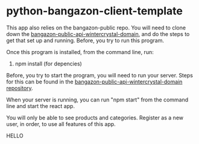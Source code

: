 # python-bangazon-client-template
This app also relies on the bangazon-public repo. You will need to clone down the <a href="https://github.com/nss-day-cohort-33/bangazon-public-api-wintercrystal-domain/projects/1">bangazon-public-api-wintercrystal-domain</a>, and do the steps to get that set up and running. Before, you try to run this program.

Once this program is installed, from the command line, run:
1. npm install (for depencies)

Before, you try to start the program, you will need to run your server. Steps for this can be found in the  <a href="https://github.com/nss-day-cohort-33/bangazon-public-api-wintercrystal-domain/projects/1">bangazon-public-api-wintercrystal-domain repository</a>.

When your server is running, you can run "npm start" from the command line and start the react app.

You will only be able to see products and categories.
Register as a new user, in order, to use all features of this app.

HELLO

